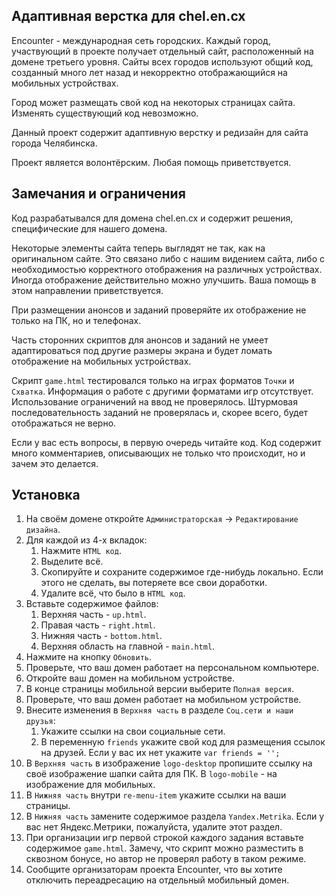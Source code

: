 Адаптивная верстка для chel.en.cx
---------------------------------

Encounter - международная сеть городских.
Каждый город, участвующий в проекте получает отдельный сайт, расположенный на домене третьего уровня.
Сайты всех городов используют общий код, созданный много лет назад и некорректно отображающийся на мобильных устройствах.

Город может размещать свой код на некоторых страницах сайта. Изменять существующий код невозможно.

Данный проект содержит адаптивную верстку и редизайн для сайта города Челябинска.

Проект является волонтёрским. Любая помощь приветствуется.

Замечания и ограничения
-----------------------

Код разрабатывался для домена chel.en.cx и содержит решения, специфические для нашего домена.

Некоторые элементы сайта теперь выглядят не так, как на оригинальном сайте.
Это связано либо с нашим видением сайта, либо с необходимостью корректного отображения на различных устройствах.
Иногда отображение действительно можно улучшить. Ваша помощь в этом направлении приветствуется.

При размещении анонсов и заданий проверяйте их отображение не только на ПК, но и телефонах.

Часть сторонних скриптов для анонсов и заданий не умеет адаптироваться под другие размеры экрана и 
будет ломать отображение на мобильных устройствах.

Скрипт `game.html` тестировался только на играх форматов `Точки` и `Схватка`.
Информация о работе с другими форматами игр отсутствует.
Использование ограничений на ввод не проверялось.
Штурмовая последовательность заданий не проверялась и, скорее всего, будет отображаться не верно.

Если у вас есть вопросы, в первую очередь читайте код.
Код содержит много комментариев, описывающих не только что происходит, но и зачем это делается.

Установка
---------

1. На своём домене откройте `Администраторская` → `Редактирование дизайна`.
2. Для каждой из 4-х вкладок:
    1. Нажмите `HTML код`.
    2. Выделите всё.
    3. Скопируйте и сохраните содержимое где-нибудь локально.
    Если этого не сделать, вы потеряете все свои доработки.
    4. Удалите всё, что было в `HTML код`.
3. Вставьте содержимое файлов:
    1. Верхняя часть - `up.html`.
    2. Правая часть - `right.html`.
    3. Нижняя часть - `bottom.html`.
    4. Верхняя область на главной - `main.html`.
4. Нажмите на кнопку `Обновить`.
5. Проверьте, что ваш домен работает на персональном компьютере.
6. Откройте ваш домен на мобильном устройстве.
7. В конце страницы мобильной версии выберите `Полная версия`.
8. Проверьте, что ваш домен работает на мобильном устройстве.
9. Внесите изменения в `Верхняя часть` в разделе `Соц.сети и наши друзья`:
   1. Укажите ссылки на свои социальные сети.
   2. В переменную `friends` укажите свой код для размещения ссылок на друзей.
   Если у вас их нет укажите `var friends = '';`  
10. В `Верхняя часть` в изображение `logo-desktop` пропишите ссылку на своё изображение шапки сайта для ПК.
В `logo-mobile` - на изображение для мобильных.
11. В `Нижняя часть` внутри `re-menu-item` укажите ссылки на ваши страницы.
12. В `Нижняя часть` замените содержимое раздела `Yandex.Metrika`.
Если у вас нет Яндекс.Метрики, пожалуйста, удалите этот раздел.
13. При организации игр первой строкой каждого задания вставьте содержимое `game.html`.
Замечу, что скрипт можно разместить в сквозном бонусе, но автор не проверял работу в таком режиме. 
14. Сообщите организаторам проекта Encounter, что вы хотите отключить переадресацию на отдельный мобильный домен.
